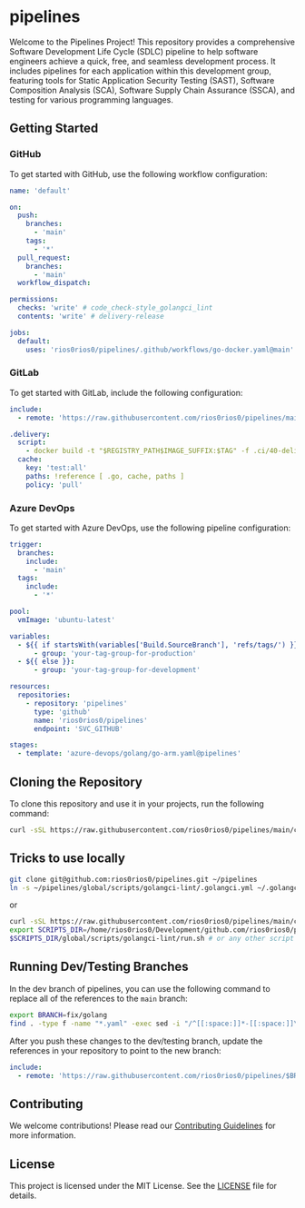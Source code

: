 # pipelines

Welcome to the Pipelines Project! This repository provides a comprehensive Software Development Life Cycle (SDLC) pipeline to help software engineers achieve a quick, free, and seamless development process. It includes pipelines for each application within this development group, featuring tools for Static Application Security Testing (SAST), Software Composition Analysis (SCA), Software Supply Chain Assurance (SSCA), and testing for various programming languages.

## Getting Started

### GitHub

To get started with GitHub, use the following workflow configuration:

```yaml
name: 'default'

on:
  push:
    branches:
      - 'main'
    tags:
      - '*'
  pull_request:
    branches:
      - 'main'
  workflow_dispatch:

permissions:
  checks: 'write' # code_check-style_golangci_lint
  contents: 'write' # delivery-release

jobs:
  default:
    uses: 'rios0rios0/pipelines/.github/workflows/go-docker.yaml@main'
```

### GitLab

To get started with GitLab, include the following configuration:

```yaml
include:
  - remote: 'https://raw.githubusercontent.com/rios0rios0/pipelines/main/gitlab/golang/go-docker.yaml'

.delivery:
  script:
    - docker build -t "$REGISTRY_PATH$IMAGE_SUFFIX:$TAG" -f .ci/40-delivery/Dockerfile .
  cache:
    key: 'test:all'
    paths: !reference [ .go, cache, paths ]
    policy: 'pull'
```

### Azure DevOps

To get started with Azure DevOps, use the following pipeline configuration:

```yaml
trigger:
  branches:
    include:
      - 'main'
  tags:
    include:
      - '*'

pool:
  vmImage: 'ubuntu-latest'

variables:
  - ${{ if startsWith(variables['Build.SourceBranch'], 'refs/tags/') }}:
      - group: 'your-tag-group-for-production'
  - ${{ else }}:
      - group: 'your-tag-group-for-development'

resources:
  repositories:
    - repository: 'pipelines'
      type: 'github'
      name: 'rios0rios0/pipelines'
      endpoint: 'SVC_GITHUB'

stages:
  - template: 'azure-devops/golang/go-arm.yaml@pipelines'
```

## Cloning the Repository

To clone this repository and use it in your projects, run the following command:

```bash
curl -sSL https://raw.githubusercontent.com/rios0rios0/pipelines/main/clone.sh | bash
```

## Tricks to use locally

```bash
git clone git@github.com:rios0rios0/pipelines.git ~/pipelines
ln -s ~/pipelines/global/scripts/golangci-lint/.golangci.yml ~/.golangci.yml
```

or

```bash
curl -sSL https://raw.githubusercontent.com/rios0rios0/pipelines/main/clone.sh | bash
export SCRIPTS_DIR=/home/rios0rios0/Development/github.com/rios0rios0/pipelines
$SCRIPTS_DIR/global/scripts/golangci-lint/run.sh # or any other script
```

## Running Dev/Testing Branches

In the dev branch of pipelines, you can use the following command to replace all of the references to the `main` branch:

```bash
export BRANCH=fix/golang
find . -type f -name "*.yaml" -exec sed -i "/^[[:space:]]*-[[:space:]]\+remote:.*main/s/main/$BRANCH/g" {} +
```

After you push these changes to the dev/testing branch, update the references in your repository to point to the new branch:

```yaml
include:
  - remote: 'https://raw.githubusercontent.com/rios0rios0/pipelines/$BRANCH/gitlab/golang/go-debian.yaml'
```

## Contributing

We welcome contributions! Please read our [Contributing Guidelines](CONTRIBUTING.md) for more information.

## License

This project is licensed under the MIT License. See the [LICENSE](LICENSE) file for details.
